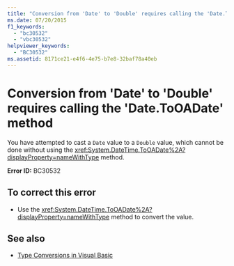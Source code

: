 ```yaml
---
title: "Conversion from 'Date' to 'Double' requires calling the 'Date.ToOADate' method"
ms.date: 07/20/2015
f1_keywords: 
  - "bc30532"
  - "vbc30532"
helpviewer_keywords: 
  - "BC30532"
ms.assetid: 8171ce21-e4f6-4e75-b7e8-32baf78a40eb
---
```

# Conversion from 'Date' to 'Double' requires calling the 'Date.ToOADate' method
You have attempted to cast a `Date` value to a `Double` value, which cannot be done without using the <xref:System.DateTime.ToOADate%2A?displayProperty=nameWithType> method.  
  
 **Error ID:** BC30532  
  
## To correct this error  
  
- Use the <xref:System.DateTime.ToOADate%2A?displayProperty=nameWithType> method to convert the value.  
  
## See also

- [Type Conversions in Visual Basic](../../visual-basic/programming-guide/language-features/data-types/type-conversions.md)
